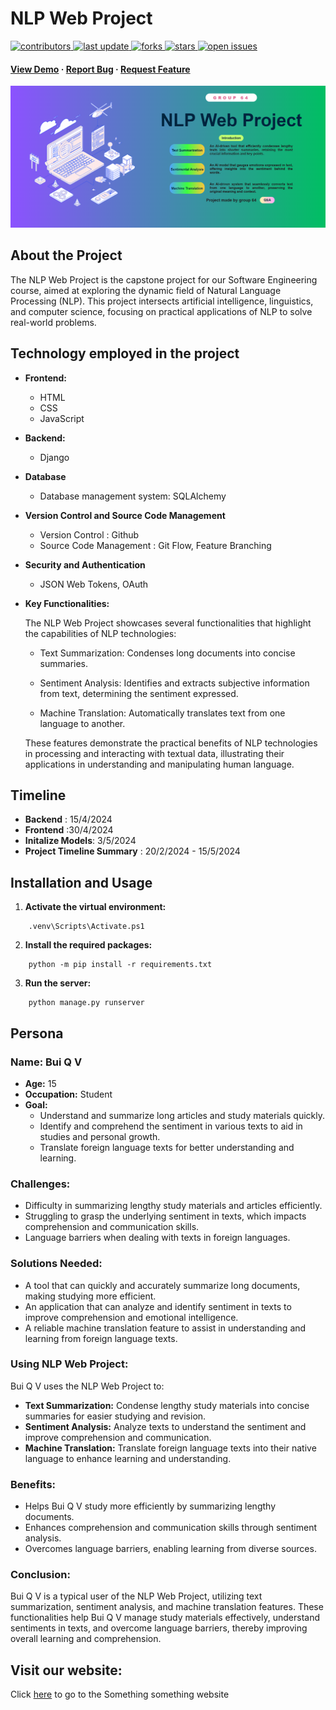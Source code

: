 # NLP Web Project
<div align="left">
	<a href="https://github.com/VinhLL/titles-generator/graphs/contributors">
		<img src="https://img.shields.io/github/contributors/VinhLL/titles-generator" alt="contributors" />
	</a>
	<a href="">
		<img src="https://img.shields.io/github/last-commit/VinhLL/titles-generator" alt="last update" />
	</a>
	<a href="https://github.com/VinhLL/titles-generator/network/members">
		<img src="https://img.shields.io/github/forks/VinhLL/titles-generator" alt="forks" />
	</a>
	<a href="https://github.com/VinhLL/titles-generator/stargazers">
		<img src="https://img.shields.io/github/stars/VinhLL/titles-generator" alt="stars" />
	</a>
	<a href="https://github.com/VinhLL/titles-generator/issues/">
		<img src="https://img.shields.io/github/issues/VinhLL/titles-generator" alt="open issues" />
	</a>
	</p>
	
<h4>
	<a href="#">View Demo</a>
<span> · </span>
	<a href="https://github.comVinhLL/titles-generator/issues/">Report Bug</a>
<span> · </span>
	<a href="https://github.comVinhLL/titles-generator/issues/">Request Feature</a>
</h4>
</div>
</h4>
<img src="static/images/cover.png" alt="Project Cover Image" />

## About the Project
<p>
		The NLP Web Project is the capstone project for our Software Engineering course, aimed at exploring the dynamic field of Natural Language Processing (NLP). This project intersects artificial intelligence, linguistics, and computer science, focusing on practical applications of NLP to solve real-world problems.

</p>

## Technology employed in the project
+ **Frontend:**
	- HTML
	- CSS
	- JavaScript
+ **Backend:**
	- Django
+ **Database**
	- Database management system: SQLAlchemy
+ **Version Control and Source Code Management**
	- Version Control : Github
	- Source Code Management : Git Flow, Feature Branching
+ **Security and Authentication**
	- JSON Web Tokens, OAuth
+ **Key Functionalities:**
	<p> 
		The NLP Web Project showcases several functionalities that highlight the capabilities of NLP technologies:
	</p>

	- Text Summarization: Condenses long documents into concise summaries.

	- Sentiment Analysis: Identifies and extracts subjective information from text, determining the sentiment expressed.

	- Machine Translation: Automatically translates text from one language to another.

	<p>
		These features demonstrate the practical benefits of NLP technologies in processing and interacting with textual data, illustrating their applications in understanding and manipulating human language.
	</p>
## Timeline
+ **Backend** : 15/4/2024
+ **Frontend** :30/4/2024
+ **Initalize Models**: 3/5/2024
+ **Project Timeline Summary** : 20/2/2024 - 15/5/2024

## Installation and Usage
1. **Activate the virtual environment:**
```
	.venv\Scripts\Activate.ps1
```
2. **Install the required packages:**
```
	python -m pip install -r requirements.txt
```
3. **Run the server:**
```
	python manage.py runserver
```

## Persona
### Name: Bui Q V

- **Age:** 15
- **Occupation:** Student
- **Goal:**
  - Understand and summarize long articles and study materials quickly.
  - Identify and comprehend the sentiment in various texts to aid in studies and personal growth.
  - Translate foreign language texts for better understanding and learning.

### Challenges:
- Difficulty in summarizing lengthy study materials and articles efficiently.
- Struggling to grasp the underlying sentiment in texts, which impacts comprehension and communication skills.
- Language barriers when dealing with texts in foreign languages.

### Solutions Needed:
- A tool that can quickly and accurately summarize long documents, making studying more efficient.
- An application that can analyze and identify sentiment in texts to improve comprehension and emotional intelligence.
- A reliable machine translation feature to assist in understanding and learning from foreign language texts.

### Using NLP Web Project:
Bui Q V uses the NLP Web Project to:
- **Text Summarization:** Condense lengthy study materials into concise summaries for easier studying and revision.
- **Sentiment Analysis:** Analyze texts to understand the sentiment and improve comprehension and communication.
- **Machine Translation:** Translate foreign language texts into their native language to enhance learning and understanding.

### Benefits:
- Helps Bui Q V study more efficiently by summarizing lengthy documents.
- Enhances comprehension and communication skills through sentiment analysis.
- Overcomes language barriers, enabling learning from diverse sources.

### Conclusion:
Bui Q V is a typical user of the NLP Web Project, utilizing text summarization, sentiment analysis, and machine translation features. These functionalities help Bui Q V manage study materials effectively, understand sentiments in texts, and overcome language barriers, thereby improving overall learning and comprehension.


## Visit our website:
Click [here]() to go to the Something something website

